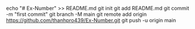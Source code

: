 echo "# Ex-Number" >> README.md
git init
git add README.md
git commit -m "first commit"
git branch -M main
git remote add origin https://github.com/thanhpro439/Ex-Number.git
git push -u origin main
